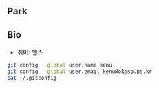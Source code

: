 ## Park

## Bio
- 취미: 헬스

```sh
git config --global user.name kenu		
git config --global user.email kenu@okjsp.pe.kr		
cat ~/.gitconfig